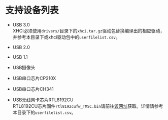 # 支持设备列表

- USB 3.0  
XHCI必须使用`drivers/`目录下的`xhci.tar.gz`驱动包替换编译出的相应驱动，并参考本目录下或xhci驱动包中的`userfilelist.csv`。
- USB 2.0

- USB 1.1

- USB摄像头

- USB串口芯片CP210X

- USB串口芯片CH341

- USB无线网卡芯片RTL8192CU  
RTL8192CU芯片固件`rtl8192cufw_TMSC.bin`请前往[该网址](https://anduin.linuxfromscratch.org/sources/linux-firmware/rtlwifi/rtl8192cufw_TMSC.bin)获取。详情请参考本目录下的`userfilelist.csv`。

